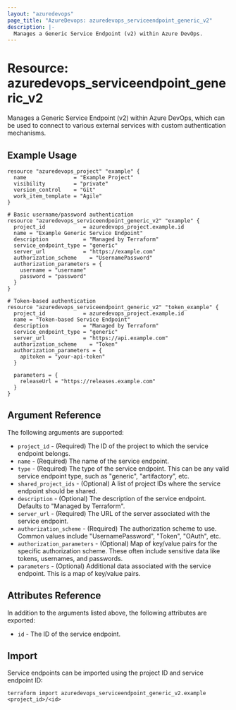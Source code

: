 ```yaml
---
layout: "azuredevops"
page_title: "AzureDevops: azuredevops_serviceendpoint_generic_v2"
description: |-
  Manages a Generic Service Endpoint (v2) within Azure DevOps.
---
```


# Resource: azuredevops_serviceendpoint_generic_v2

Manages a Generic Service Endpoint (v2) within Azure DevOps, which can be used to connect to various external services with custom authentication mechanisms.

## Example Usage

```hcl
resource "azuredevops_project" "example" {
  name               = "Example Project"
  visibility         = "private"
  version_control    = "Git"
  work_item_template = "Agile"
}

# Basic username/password authentication
resource "azuredevops_serviceendpoint_generic_v2" "example" {
  project_id            = azuredevops_project.example.id
  name = "Example Generic Service Endpoint"
  description           = "Managed by Terraform"
  service_endpoint_type = "generic"
  server_url            = "https://example.com"
  authorization_scheme    = "UsernamePassword"
  authorization_parameters = {
    username = "username"
    password = "password"
  }
}

# Token-based authentication
resource "azuredevops_serviceendpoint_generic_v2" "token_example" {
  project_id            = azuredevops_project.example.id
  name = "Token-based Service Endpoint"
  description           = "Managed by Terraform"
  service_endpoint_type = "generic"
  server_url            = "https://api.example.com"
  authorization_scheme    = "Token"
  authorization_parameters = {
    apitoken = "your-api-token"
  }
  
  parameters = {
    releaseUrl = "https://releases.example.com"
  }
}
```

## Argument Reference

The following arguments are supported:

* `project_id` - (Required) The ID of the project to which the service endpoint belongs.
* `name` - (Required) The name of the service endpoint.
* `type` - (Required) The type of the service endpoint. This can be any valid service endpoint type, such as "generic", "artifactory", etc.
* `shared_project_ids` - (Optional) A list of project IDs where the service endpoint should be shared.
* `description` - (Optional) The description of the service endpoint. Defaults to "Managed by Terraform".
* `server_url` - (Required) The URL of the server associated with the service endpoint.
* `authorization_scheme` - (Required) The authorization scheme to use. Common values include "UsernamePassword", "Token", "OAuth", etc.
* `authorization_parameters` - (Optional) Map of key/value pairs for the specific authorization scheme. These often include sensitive data like tokens, usernames, and passwords.
* `parameters` - (Optional) Additional data associated with the service endpoint. This is a map of key/value pairs.

## Attributes Reference

In addition to the arguments listed above, the following attributes are exported:

* `id` - The ID of the service endpoint.

## Import

Service endpoints can be imported using the project ID and service endpoint ID:

```
terraform import azuredevops_serviceendpoint_generic_v2.example <project_id>/<id>
```
